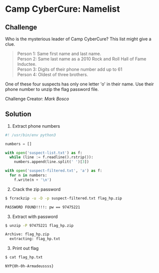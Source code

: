 # Camp CyberCure: Namelist

## Challenge

Who is the mysterious leader of Camp CyberCure? This list might give a clue.

> Person 1: Same first name and last name.  
> Person 2: Same last name as a 2010 Rock and Roll Hall of Fame Inductee.  
> Person 3: Digits of their phone number add up to 61  
> Person 4: Oldest of three brothers.

One of these four suspects has only one letter 'o' in their name. Use their phone number to unzip the flag password file.

Challenge Creator: *Mark Bosco*

## Solution

1. Extract phone numbers

```py
#! /usr/bin/env python3

numbers = []

with open('suspect-list.txt') as f:
  while (line := f.readline().rstrip()):
    numbers.append(line.split(' ')[3])

with open('suspect-filtered.txt', 'a') as f:
  for n in numbers:
    f.write(n + '\n')
```

2. Crack the zip password

```bash
$ fcrackzip -u -D -p suspect-filtered.txt flag_hp.zip

PASSWORD FOUND!!!!: pw == 97475221
```

3. Extract with password

```bash
$ unzip -P 97475221 flag_hp.zip

Archive: flag_hp.zip
  extracting: flag_hp.txt
```

3. Print out flag

```bash
$ cat flag_hp.txt

NYP{0h-0h-Armadeussss}
```
